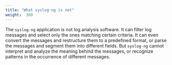 ```yaml
---
title: "What syslog-ng is not"
weight:  300
---
```

<!-- DISCLAIMER: This file is based on the syslog-ng Open Source Edition documentation https://github.com/balabit/syslog-ng-ose-guides/commit/2f4a52ee61d1ea9ad27cb4f3168b95408fddfdf2 and is used under the terms of The syslog-ng Open Source Edition Documentation License. The file has been modified by Axoflow. -->

The `syslog-ng` application is not log analysis software. It can filter log messages and select only the ones matching certain criteria. It can even convert the messages and restructure them to a predefined format, or parse the messages and segment them into different fields. But `syslog-ng` cannot interpret and analyze the meaning behind the messages, or recognize patterns in the occurrence of different messages.
